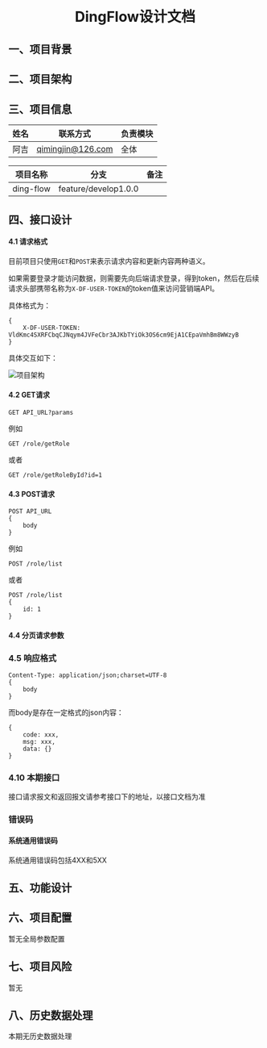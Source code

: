<h1 align="center" style="margin: 30px 0 30px; font-weight: bold;">DingFlow设计文档</h1>

## 一、项目背景

## 二、项目架构


## 三、项目信息

|姓名 | 联系方式 |   负责模块                  |
| ------------ | -------------------|  ------------------ |
| 阿吉       |        qimingjin@126.com     |           全体 |

 

|  项目名称     | 分支        |   备注                  |
| ------------ | -------------------|  ------------------ |
| ding-flow       |    feature/develop1.0.0    |         |

## 四、接口设计

####   4.1 请求格式
目前项目只使用`GET`和`POST`来表示请求内容和更新内容两种语义。

如果需要登录才能访问数据，则需要先向后端请求登录，得到token，然后在后续请求头部携带名称为`X-DF-USER-TOKEN`的token值来访问营销端API。

具体格式为：

    {
        X-DF-USER-TOKEN: VldKmc4SXRFCbqCJNqym4JVFeCbr3AJKbTYiOk3OS6cm9EjA1CEpaVmhBm8WWzyB
    }

具体交互如下：

![项目架构](  https://static.xiaofengwang.com/dev/img/bryuco9bjr040tmw67yk.jpg)

#### 4.2 GET请求
    GET API_URL?params
例如

    GET /role/getRole

或者

    GET /role/getRoleById?id=1

#### 4.3 POST请求
    POST API_URL
    {
        body
    }
例如

    POST /role/list

或者

    POST /role/list
    {
        id: 1
    }

#### 4.4 分页请求参数



###  4.5 响应格式
    Content-Type: application/json;charset=UTF-8
    {
        body
    }
而body是存在一定格式的json内容：

    {
        code: xxx,
        msg: xxx,
        data: {}
    }


### 4.10 本期接口
  接口请求报文和返回报文请参考接口下的地址，以接口文档为准


###  错误码

#### 系统通用错误码
系统通用错误码包括4XX和5XX


## 五、功能设计


 
## 六、项目配置
  暂无全局参数配置

## 七、项目风险
  暂无

## 八、历史数据处理
  本期无历史数据处理